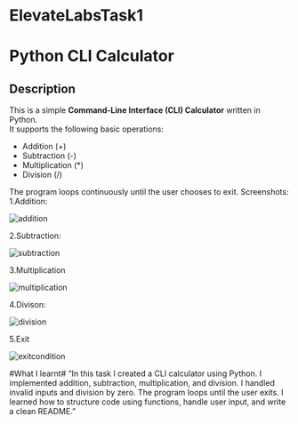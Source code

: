 # ElevateLabsTask1
# Python CLI Calculator

## Description
This is a simple **Command-Line Interface (CLI) Calculator** written in Python.  
It supports the following basic operations:
- Addition (+)
- Subtraction (-)
- Multiplication (*)
- Division (/)

The program loops continuously until the user chooses to exit.
Screenshots:
1.Addition:


![addition](https://github.com/user-attachments/assets/544c5fb4-b2c5-41fa-9604-3affd8649c41)

2.Subtraction:


![subtraction](https://github.com/user-attachments/assets/3659f7e7-a593-4a23-9e01-63c1d7e1e3b4)

3.Multiplication


 ![multiplication](https://github.com/user-attachments/assets/2610c126-0e28-41e1-a49e-7f1dcc72c5be)

4.Divison:


 ![division](https://github.com/user-attachments/assets/b7f2bebd-61d6-49a2-84e5-91201f686955)

5.Exit 


  ![exitcondition](https://github.com/user-attachments/assets/e4d293cc-e52c-4841-a62f-5b882003af64)

#What I learnt#
“In this task I created a CLI calculator using Python. I implemented addition, subtraction, multiplication, and division. I handled invalid inputs and division by zero. The program loops until the user exits. I learned how to structure code using functions, handle user input, and write a clean README.”
